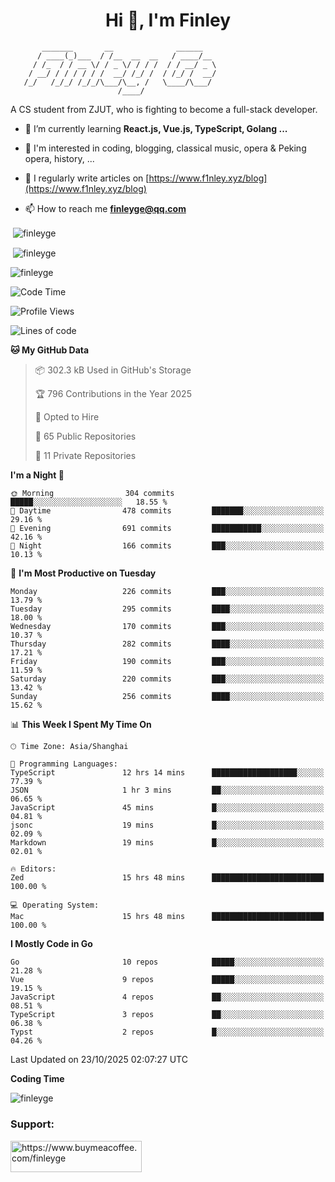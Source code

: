 <h1 align="center">Hi 👋, I'm Finley</h1>

```text
       _______       __              ______   
      / ____(_)___  / /__  __  __   / ____/__ 
     / /_  / / __ \/ / _ \/ / / /  / / __/ _ \
    / __/ / / / / / /  __/ /_/ /  / /_/ /  __/
   /_/   /_/_/ /_/_/\___/\__, /   \____/\___/
                        /____/                
```

<p align="left">

A CS student from ZJUT,
who is fighting to become a full-stack developer.

</p>

<p align="left">

- 🌱 I’m currently learning **React.js, Vue.js, TypeScript, Golang ...**

- 🧠 I'm interested in coding, blogging, classical music, opera & Peking opera, history, ...

- 📝 I regularly write articles on [https://www.f1nley.xyz/blog](https://www.f1nley.xyz/blog)

- 📫 How to reach me **finleyge@qq.com**

</p>

<p>&nbsp;<img align="center" src="https://github-readme-stats.vercel.app/api/top-langs/?username=finleyge&show_icons=true&locale=en&hide=javascript,html,tex" alt="finleyge" /></p>

<p>&nbsp;<img align="center" src="https://github-readme-stats.vercel.app/api?username=finleyge&show_icons=true&locale=en" alt="finleyge" /></p>

<p><img align="center" src="https://github-readme-streak-stats.herokuapp.com/?user=finleyge&" alt="finleyge" /></p>

<!--START_SECTION:waka-->
![Code Time](http://img.shields.io/badge/Code%20Time-2%2C430%20hrs%2030%20mins-blue)

![Profile Views](http://img.shields.io/badge/Profile%20Views-1-blue)

![Lines of code](https://img.shields.io/badge/From%20Hello%20World%20I%27ve%20Written-1.2%20million%20lines%20of%20code-blue)

**🐱 My GitHub Data** 

> 📦 302.3 kB Used in GitHub's Storage 
 > 
> 🏆 796 Contributions in the Year 2025
 > 
> 💼 Opted to Hire
 > 
> 📜 65 Public Repositories 
 > 
> 🔑 11 Private Repositories 
 > 
**I'm a Night 🦉** 

```text
🌞 Morning                304 commits         █████░░░░░░░░░░░░░░░░░░░░   18.55 % 
🌆 Daytime                478 commits         ███████░░░░░░░░░░░░░░░░░░   29.16 % 
🌃 Evening                691 commits         ███████████░░░░░░░░░░░░░░   42.16 % 
🌙 Night                  166 commits         ███░░░░░░░░░░░░░░░░░░░░░░   10.13 % 
```
📅 **I'm Most Productive on Tuesday** 

```text
Monday                   226 commits         ███░░░░░░░░░░░░░░░░░░░░░░   13.79 % 
Tuesday                  295 commits         ████░░░░░░░░░░░░░░░░░░░░░   18.00 % 
Wednesday                170 commits         ███░░░░░░░░░░░░░░░░░░░░░░   10.37 % 
Thursday                 282 commits         ████░░░░░░░░░░░░░░░░░░░░░   17.21 % 
Friday                   190 commits         ███░░░░░░░░░░░░░░░░░░░░░░   11.59 % 
Saturday                 220 commits         ███░░░░░░░░░░░░░░░░░░░░░░   13.42 % 
Sunday                   256 commits         ████░░░░░░░░░░░░░░░░░░░░░   15.62 % 
```


📊 **This Week I Spent My Time On** 

```text
🕑︎ Time Zone: Asia/Shanghai

💬 Programming Languages: 
TypeScript               12 hrs 14 mins      ███████████████████░░░░░░   77.39 % 
JSON                     1 hr 3 mins         ██░░░░░░░░░░░░░░░░░░░░░░░   06.65 % 
JavaScript               45 mins             █░░░░░░░░░░░░░░░░░░░░░░░░   04.81 % 
jsonc                    19 mins             █░░░░░░░░░░░░░░░░░░░░░░░░   02.09 % 
Markdown                 19 mins             █░░░░░░░░░░░░░░░░░░░░░░░░   02.01 % 

🔥 Editors: 
Zed                      15 hrs 48 mins      █████████████████████████   100.00 % 

💻 Operating System: 
Mac                      15 hrs 48 mins      █████████████████████████   100.00 % 
```

**I Mostly Code in Go** 

```text
Go                       10 repos            █████░░░░░░░░░░░░░░░░░░░░   21.28 % 
Vue                      9 repos             █████░░░░░░░░░░░░░░░░░░░░   19.15 % 
JavaScript               4 repos             ██░░░░░░░░░░░░░░░░░░░░░░░   08.51 % 
TypeScript               3 repos             ██░░░░░░░░░░░░░░░░░░░░░░░   06.38 % 
Typst                    2 repos             █░░░░░░░░░░░░░░░░░░░░░░░░   04.26 % 
```




 Last Updated on 23/10/2025 02:07:27 UTC
<!--END_SECTION:waka-->
**Coding Time**
<p>
       <img align="center" src="https://wakatime.com/share/@1f267603-cf28-47c9-a32c-2753500710e7/96d852e9-5832-42ff-acaa-a48a5371ba9d.svg" alt="finleyge" />
</p>

</p>


<h3 align="left">Support:</h3>

<p align="left">

<a href="https://www.buymeacoffee.com/finleyge"> <img align="left" src="https://cdn.buymeacoffee.com/buttons/v2/default-yellow.png" height="50" width="210" alt="https://www.buymeacoffee.com/finleyge" />

</a>
</p>
